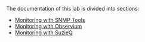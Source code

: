 
The documentation of this lab is divided into sections:

- [Monitoring with SNMP Tools](snmp.md)
- [Monitoring with Observium](observium.md)
- [Monitoring with SuzieQ](suzieq.md)
